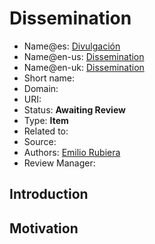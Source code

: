 # Dissemination

* Name@es: [Divulgación]() 
* Name@en-us: [Dissemination]()
* Name@en-uk: [Dissemination]()
* Short name: 
* Domain: 
* URI: 
* Status: **Awaiting Review**
* Type: **Item**
* Related to:
* Source: 
* Authors: [Emilio Rubiera](https://github.com/spitxa)
* Review Manager:

## Introduction



## Motivation